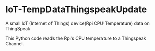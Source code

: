 # IoT-TempDataThingspeakUpdate
A small IoT (Internet of Things) device(Rpi CPU Temperature) data on ThingSpeak

This Python code reads the Rpi's CPU temperature to a Thingspeak Channel.
